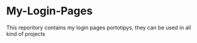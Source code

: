 # My-Login-Pages
This reporitory contains my login pages portotipys, they can be used in all kind of projects
